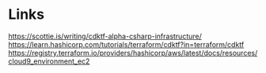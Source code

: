 

# Links
https://scottie.is/writing/cdktf-alpha-csharp-infrastructure/
https://learn.hashicorp.com/tutorials/terraform/cdktf?in=terraform/cdktf
https://registry.terraform.io/providers/hashicorp/aws/latest/docs/resources/cloud9_environment_ec2